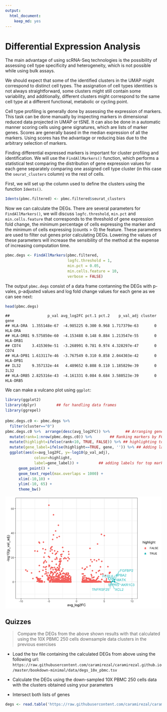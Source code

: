 ```yaml
---
output:
  html_document:
    keep_md: yes
---
```






# Differential Expression Analysis

The main advantage of using scRNA-Seq technologies is the possibility of 
assessing cell type specificity and heterogeneity, which is not possible while
using bulk assays. 

We should expect that some of the identified clusters in the UMAP might correspond
to distinct cell types. The assignation of cell types identities is not always
straightforward, some clusters might still contain some variability, and 
additionally, different clusters might correspond to the same cell type at a
different functional, metabolic or cycling point. 

Cell type profiling is generally done by assessing the expression of markers. 
This task can be done manually by inspecting markers in dimensional reduced data
projected in UMAP or tSNE. It can also be done in a automatic manner scoring 
cells using gene signatures, which are lists of marker genes. Scores are generally
based in the median expression of all the markers. Using scores has the advantage
or reducing bias due to the arbitrary selection of markers.

Finding differential expressed markers is important for cluster profiling and
identification. We will use the `FindAllMarkers()` function, which performs
a statistical test comparing the distribution of gene expression values for 
each gene separately comparing one assigned cell type cluster (in this case 
the `seurat_clusters` column) *vs* the rest of cells. 

First, we will set up the column used to define the clusters using the 
function `Idents()`. 


``` r
Idents(pbmc.filtered) <- pbmc.filtered$seurat_clusters
```

Now we can calculate the DEGs. 
There are several parameters for `FindAllMarkers()`, we will discuss
`logfc.threshold`, `min.pct` and `min.cells.feature` that corresponds to the threshold of gene
expression fold change, the minimum percentage of cells expressing the marker 
and the minimum of cells expressing (counts > 0) the feature. These parameters 
are used to filter out genes prior calculating DEGs. Lowering the values of these
parameters will increase the sensibility of the method at the expense of 
increasing computation time.



``` r
pbmc.degs <- FindAllMarkers(pbmc.filtered, 
                            logfc.threshold = 1, 
                            min.pct = 0.05, 
                            min.cells.feature = 10, 
                            verbose = FALSE)
```


The output `pbmc.degs` consist of a data frame contanning the DEGs with
p-vales, p-adjusted values and log fold change values for each gene as 
we can see next:



``` r
head(pbmc.degs)
```

```
##                 p_val avg_log2FC pct.1 pct.2    p_val_adj cluster     gene
## HLA-DRA  1.355148e-67  -4.985225 0.300 0.968 1.717379e-63       0  HLA-DRA
## HLA-DRB1 9.575850e-60  -4.153488 0.148 0.884 1.213547e-55       0 HLA-DRB1
## CD74     3.415369e-51  -3.268991 0.781 0.974 4.328297e-47       0     CD74
## HLA-DPB1 1.613117e-46  -3.767549 0.310 0.858 2.044303e-42       0 HLA-DPB1
## IL32     9.357132e-44   4.489652 0.808 0.110 1.185829e-39       0     IL32
## HLA-DRB5 2.825316e-43  -4.161331 0.084 0.684 3.580523e-39       0 HLA-DRB5
```



We can make a vulcano plot using `ggplot`:


``` r
library(ggplot2)
library(dplyr)         ## for handling data frames
library(ggrepel)

pbmc.degs.c0 <- pbmc.degs %>%
  filter(cluster=="0")
pbmc.degs.c0 %>%  arrange(desc(avg_log2FC)) %>%       ## Arranging genes by FC
  mutate(rank=1:nrow(pbmc.degs.c0)) %>%        ## Ranking markers by FC
  mutate(highlight=ifelse(rank<10, TRUE, FALSE)) %>% ## highlighting top FC markers
  mutate(gene_label=ifelse(highlight==TRUE, gene, '')) %>% ## Adding labels for top markers
  ggplot(aes(x=avg_log2FC, y=-log10(p_val_adj),
             colour=highlight,
             label=gene_label)) +         ## adding labels for top markers
      geom_point() +
      geom_text_repel(max.overlaps = 1000) +
      xlim(-10,10) +
      ylim(-10, 65) +
      theme_bw()
```

<img src="06-Differential_Expression_files/figure-html/vulcano_plot-1.png" style="display: block; margin: auto;" />



## Quizzes

> Compare the DEGs from the above shown results with that calculated using the 10X PBMC 250 cells downsample data clusters in the previous exercises


 * Load the tsv file containing the calculated DEGs from above using the following
url:
`https://raw.githubusercontent.com/caramirezal/caramirezal.github.io/master/bookdown-minimal/data/degs_10x_pbmc.tsv`

 * Calculate the DEGs using the down-sampled 10X PBMC 250 cells data with the clusters
 obtained using your parameters
 
 * Intersect both lists of genes 
 

``` r
degs <- read.table('https://raw.githubusercontent.com/caramirezal/caramirezal.github.io/master/bookdown-minimal/data/degs_10x_pbmc.tsv')
```

